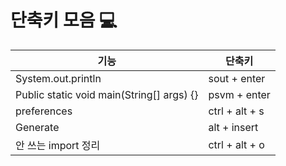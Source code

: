 # 단축키 모음 💻

|기능  |단축키  |
| --- | --- |
|System.out.println |sout + enter  |
|Public static void main(String[] args) {}  |psvm + enter  |
|preferences|ctrl + alt + s|
|Generate|alt + insert|
|안 쓰는 import 정리|ctrl + alt + o|
